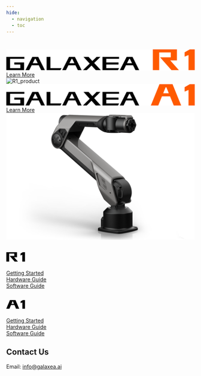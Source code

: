 ```yaml
---
hide:
  - navigation
  - toc
---
```


#    

<!DOCTYPE html>
<html lang="en">
<head>
    <meta charset="UTF-8">
    <meta name="viewport" content="width=device-width, initial-scale=1.0">
    <title>Swiper Example</title>
    <!-- Link Swiper's CSS -->
    <link rel="stylesheet" href="https://unpkg.com/swiper/swiper-bundle.min.css">
    <!-- Link to custom CSS file -->
    <link rel="stylesheet" href="styles.css">
</head>
<body>
    <div class="swiper-container">
        <div class="swiper-wrapper">
            <div class="swiper-slide">
                <div class="container">
                    <div class="text-button-container">
                        <img src="assets/R1_title.png" alt="R1_title">
                        <a href="Introducing_Galaxea_Robot/product_info/A1" class="btn btn-primary">Learn More</a>
                    </div>
                    <div class="image-container">
                        <img src="assets/R1_product.png" alt="R1_product" class="responsive-image">
                    </div>
                </div>
            </div>
            <div class="swiper-slide">
                <div class="container">
                    <div class="text-button-container">
                        <img src="assets/A1_title.png" alt="A1_title">
                        <a href="Introducing_Galaxea_Robot/product_info/A1" class="btn btn-primary">Learn More</a>
                    </div>
                    <div class="image-container">
                        <img src="assets/temp.png" alt="A1_product">
                    </div>
                </div>
            </div>
        </div>
        <div class="swiper-pagination"></div>
        <div class="swiper-button-next"></div>
        <div class="swiper-button-prev"></div>
    </div>
    <script src="https://unpkg.com/swiper/swiper-bundle.min.js"></script>
    <script>
        var swiper = new Swiper('.swiper-container', {
            direction: 'horizontal',
            effect: 'fade',
            loop: true, 
            pagination: {
                el: '.swiper-pagination',
                clickable: true,
            },
            navigation: {
                nextEl: '.swiper-button-next',
                prevEl: '.swiper-button-prev',
            },
            fadeEffect: {
                crossFade: true
            }
        });
    </script>
</body>
    <main id = unique-page>
        <div class="row">
            <section class="products-section">
                <h2><img src="assets/R1_series.png" alt="R1" width="50"></h2>
                <div class="product">
                        <a href="Guide/R1/GettingStarted_Before">Getting Started</a> <br>
                        <a href="Guide/R1/Hardware_Guide">Hardware Guide</a> <br>
                        <a href="Guide/R1/Software_Guide">Software Guide</a> <br>
                </div>
            </section>
            <section class="products-section">
                <h2><img src="assets/A1_series.png" alt="A1" width="50"></h2>
                <div class="product">
                        <a href="Guide/A1/Getting_Started">Getting Started</a> <br>
                        <a href="Guide/A1/Hardware_Guide">Hardware Guide</a> <br>
                        <a href="Guide/A1/Software_Guide">Software Guide</a> <br>
                </div>
            </section>
        </div>
    </main>
    <section class="contact-section">
        <h2>Contact Us</h2>
        <p>Email: <a href="mailto:info@galaxea.ai">info@galaxea.ai</a></p>
    </section>
</html>
